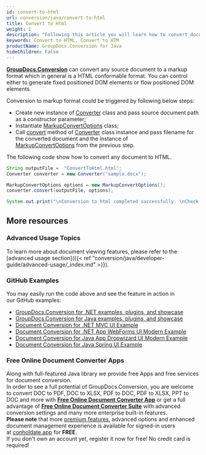 ```yaml
---
id: convert-to-html
url: conversion/java/convert-to-html
title: Convert to Html
weight: 1
description: "Following this article you will learn how to convert documents to HTML format with couple Java code lines and GroupDocs.Conversion for Java."
keywords: Convert to HTML, Convert to HTM
productName: GroupDocs.Conversion for Java
hideChildren: False
---
```

[**GroupDocs.Conversion**](https://products.groupdocs.com/conversion/java) can convert any source document to a markup format which in general is a HTML conformable format. You can control either to generate fixed positioned DOM elements or flow positioned DOM elements.

Conversion to markup format could be triggered by following below steps:

*   Create new instance of [Converter](https://apireference.groupdocs.com/java/conversion/com.groupdocs.conversion/Converter) class and pass source document path as a constructor parameter;
*   Instantiate [MarkupConvertOptions](https://apireference.groupdocs.com/java/conversion/com.groupdocs.conversion.options.convert/MarkupConvertOptions) class;
*   Call [convert](https://apireference.groupdocs.com/java/conversion/com.groupdocs.conversion/Converter#convert(java.lang.String,%20com.groupdocs.conversion.options.convert.ConvertOptions)) method of [Converter](https://apireference.groupdocs.com/java/conversion/com.groupdocs.conversion/Converter) class instance and pass filename for the converted document and the instance of [MarkupConvertOptions](https://apireference.groupdocs.com/conversion/java/com.groupdocs.conversion.options.convert/MarkupConvertOptions) from the previous step.

The following code show how to convert any document to HTML. 

```java
String outputFile =  "ConvertToHtml.html";
Converter converter = new Converter("sample.docx");

MarkupConvertOptions options = new MarkupConvertOptions();
converter.convert(outputFile, options);

System.out.print("\nConversion to html completed successfully. \nCheck output in " + outputFile);
```

## More resources
### Advanced Usage Topics
To learn more about document viewing features, please refer to the [advanced usage section]({{< ref "conversion/java/developer-guide/advanced-usage/_index.md" >}}).

### GitHub Examples
You may easily run the code above and see the feature in action in our GitHub examples:

*   [GroupDocs.Conversion for .NET examples, plugins, and showcase](https://github.com/groupdocs-conversion/GroupDocs.Conversion-for-.NET)    
*   [GroupDocs.Conversion for Java examples, plugins, and showcase](https://github.com/groupdocs-conversion/GroupDocs.Conversion-for-Java)    
*   [Document Conversion for .NET MVC UI Example](https://github.com/groupdocs-conversion/GroupDocs.Conversion-for-.NET-MVC)     
*   [Document Conversion for .NET App WebForms UI Modern Example](https://github.com/groupdocs-conversion/GroupDocs.Conversion-for-.NET-WebForms)    
*   [Document Conversion for Java App Dropwizard UI Modern Example](https://github.com/groupdocs-conversion/GroupDocs.Conversion-for-Java-Dropwizard)    
*   [Document Conversion for Java Spring UI Example](https://github.com/groupdocs-conversion/GroupDocs.Conversion-for-Java-Spring)
    

### Free Online Document Converter Apps

Along with full-featured Java library we provide free Apps and free services for document conversion.  
In order to see a full potential of GroupDocs.Conversion, you are welcome to convert DOC to PDF, DOC to XLSX, PDF to DOC, PDF to XLSX, PPT to DOC and more with **[Free Online Document Converter App](https://products.groupdocs.app/conversion)** or get a full advantage of **[Free Online Document Converter Suite](https://conholdate.app/features/document-converter-online)** with advanced conversion settings and many more enterprise built-in features.  
**Please note** that more [premium features](https://conholdate.app/features), advanced options and enhanced document management experience is available for signed-in users at [conholdate.app](https://conholdate.app/) for **FREE**.  
If you don't own an account yet, register it now for free! No credit card is required!
